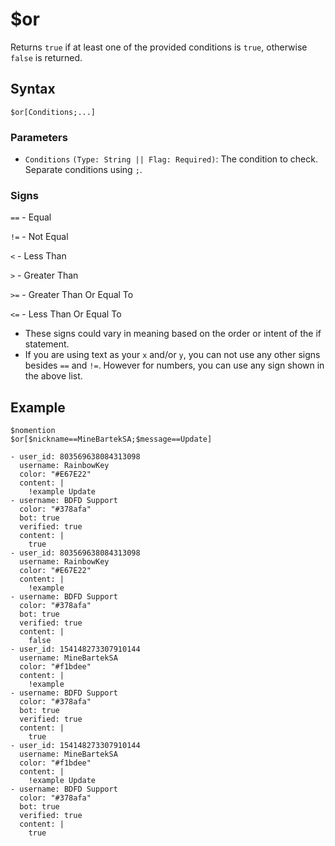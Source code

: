 # $or
Returns `true` if at least one of the provided conditions is `true`, otherwise `false` is returned.

## Syntax
```
$or[Conditions;...]
```

### Parameters
- `Conditions` `(Type: String || Flag: Required)`: The condition to check. Separate conditions using `;`.

### Signs
`==` - Equal

`!=` - Not Equal

`<` -  Less Than

`>` - Greater Than

`>=` - Greater Than Or Equal To

`<=` - Less Than Or Equal To
- These signs could vary in meaning based on the order or intent of the if statement.
- If you are using text as your `x` and/or `y`, you can not use any other signs besides `==` and `!=`. However for numbers, you can use any sign shown in the above list.

## Example
```
$nomention
$or[$nickname==MineBartekSA;$message==Update]
```

``` discord yaml
- user_id: 803569638084313098
  username: RainbowKey
  color: "#E67E22"
  content: |
    !example Update
- username: BDFD Support
  color: "#378afa"
  bot: true
  verified: true
  content: |
    true
- user_id: 803569638084313098
  username: RainbowKey
  color: "#E67E22"
  content: |
    !example
- username: BDFD Support
  color: "#378afa"
  bot: true
  verified: true
  content: |
    false
- user_id: 154148273307910144
  username: MineBartekSA
  color: "#f1bdee"
  content: |
    !example 
- username: BDFD Support
  color: "#378afa"
  bot: true
  verified: true
  content: |
    true
- user_id: 154148273307910144
  username: MineBartekSA
  color: "#f1bdee"
  content: |
    !example Update
- username: BDFD Support
  color: "#378afa"
  bot: true
  verified: true
  content: |
    true
  ```
